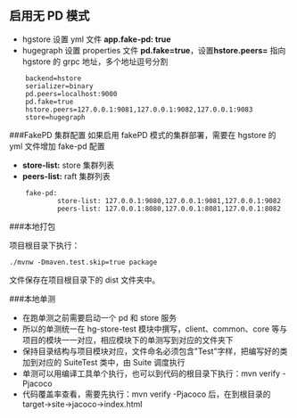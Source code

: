 ## 启用无 PD 模式

- hgstore 设置 yml 文件 **app.fake-pd: true**
- hugegraph 设置 properties 文件 **pd.fake=true**，设置**hstore.peers=** 指向 hgstore 的 grpc 地址，多个地址逗号分割

````
    backend=hstore
    serializer=binary
    pd.peers=localhost:9000
    pd.fake=true
    hstore.peers=127.0.0.1:9081,127.0.0.1:9082,127.0.0.1:9083
    store=hugegraph
````

###FakePD 集群配置
如果启用 fakePD 模式的集群部署，需要在 hgstore 的 yml 文件增加 fake-pd 配置

+ **store-list:** store 集群列表
+ **peers-list:** raft 集群列表

````
    fake-pd:
            store-list: 127.0.0.1:9080,127.0.0.1:9081,127.0.0.1:9082
            peers-list: 127.0.0.1:8080,127.0.0.1:8081,127.0.0.1:8082
````

###本地打包

项目根目录下执行：

````
./mvnw -Dmaven.test.skip=true package
````

文件保存在项目根目录下的 dist 文件夹中。

###本地单测

- 在跑单测之前需要启动一个 pd 和 store 服务
- 所以的单测统一在 hg-store-test 模块中撰写，client、common、core 等与项目的模块一一对应，相应模块下的单测写到对应的文件夹下
- 保持目录结构与项目模块对应，文件命名必须包含"Test"字样，把编写好的类加到对应的 SuiteTest 类中，由 Suite 调度执行
- 单测可以用编译工具单个执行，也可以到代码的根目录下执行：mvn verify -Pjacoco
- 代码覆盖率查看，需要先执行：mvn verify -Pjacoco 后，在到根目录的 target->site->jacoco->index.html